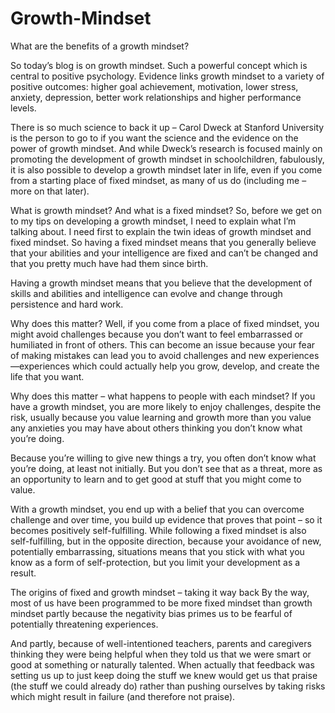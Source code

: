 # Growth-Mindset
What are the benefits of a growth mindset?


So today’s blog is on growth mindset. Such a powerful concept which is central to positive psychology. Evidence links growth mindset to a variety of positive outcomes: higher goal achievement, motivation, lower stress, anxiety, depression, better work relationships and higher performance levels.

There is so much science to back it up – Carol Dweck at Stanford University is the person to go to if you want the science and the evidence on the power of growth mindset. And while Dweck’s research is focused mainly on promoting the development of growth mindset in schoolchildren, fabulously, it is also possible to develop a growth mindset later in life, even if you come from a starting place of fixed mindset, as many of us do (including me – more on that later).


 

What is growth mindset? And what is a fixed mindset?
So, before we get on to my tips on developing a growth mindset, I need to explain what I’m talking about. I need first to explain the twin ideas of growth mindset and fixed mindset. So having a fixed mindset means that you generally believe that your abilities and your intelligence are fixed and can’t be changed and that you pretty much have had them since birth.

Having a growth mindset means that you believe that the development of skills and abilities and intelligence can evolve and change through persistence and hard work.

Why does this matter? Well, if you come from a place of fixed mindset, you might avoid challenges because you don’t want to feel embarrassed or humiliated in front of others. This can become an issue because your fear of making mistakes can lead you to avoid challenges and new experiences—experiences which could actually help you grow, develop, and create the life that you want.

Why does this matter – what happens to people with each mindset?
If you have a growth mindset, you are more likely to enjoy challenges, despite the risk, usually because you value learning and growth more than you value any anxieties you may have about others thinking you don’t know what you’re doing.

Because you’re willing to give new things a try, you often don’t know what you’re doing, at least not initially. But you don’t see that as a threat, more as an opportunity to learn and to get good at stuff that you might come to value.

With a growth mindset, you end up with a belief that you can overcome challenge and over time, you build up evidence that proves that point – so it becomes positively self-fulfilling. While following a fixed mindset is also self-fulfilling, but in the opposite direction, because your avoidance of new, potentially embarrassing, situations means that you stick with what you know as a form of self-protection, but you limit your development as a result.

The origins of fixed and growth mindset – taking it way back
By the way, most of us have been programmed to be more fixed mindset than growth mindset partly because the negativity bias primes us to be fearful of potentially threatening experiences.

And partly, because of well-intentioned teachers, parents and caregivers thinking they were being helpful when they told us that we were smart or good at something or naturally talented. When actually that feedback was setting us up to just keep doing the stuff we knew would get us that praise (the stuff we could already do) rather than pushing ourselves by taking risks which might result in failure (and therefore not praise).

